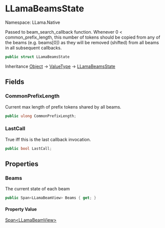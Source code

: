 # LLamaBeamsState

Namespace: LLama.Native

Passed to beam_search_callback function.
 Whenever 0 &lt; common_prefix_length, this number of tokens should be copied from any of the beams
 (e.g. beams[0]) as they will be removed (shifted) from all beams in all subsequent callbacks.

```csharp
public struct LLamaBeamsState
```

Inheritance [Object](https://docs.microsoft.com/en-us/dotnet/api/system.object) → [ValueType](https://docs.microsoft.com/en-us/dotnet/api/system.valuetype) → [LLamaBeamsState](./llama.native.llamabeamsstate.md)

## Fields

### **CommonPrefixLength**

Current max length of prefix tokens shared by all beams.

```csharp
public ulong CommonPrefixLength;
```

### **LastCall**

True iff this is the last callback invocation.

```csharp
public bool LastCall;
```

## Properties

### **Beams**

The current state of each beam

```csharp
public Span<LLamaBeamView> Beams { get; }
```

#### Property Value

[Span&lt;LLamaBeamView&gt;](https://docs.microsoft.com/en-us/dotnet/api/system.span-1)<br>
